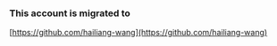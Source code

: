 ### This account is migrated to 
[https://github.com/hailiang-wang](https://github.com/hailiang-wang)

